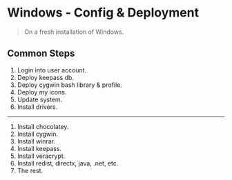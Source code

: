 # Windows - Config & Deployment

> On a fresh installation of Windows.

## Common Steps

1. Login into user account.
2. Deploy keepass db.
3. Deploy cygwin bash library & profile.
4. Deploy my icons.
5. Update system.
6. Install drivers.

---

1. Install chocolatey.
2. Install cygwin.
3. Install winrar.
4. Install keepass.
5. Install veracrypt.
6. Install redist, directx, java, .net, etc.
7. The rest.
